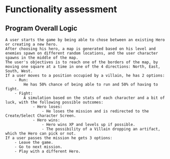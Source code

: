 # Functionality assessment

## Program Overall Logic

	A user starts the game by being able to chose between an existing Hero or creating a new hero.
	After choosing his hero, a map is generated based on his level and enemies spawn on different random locations, and the user character spawns in the middle of the map.
	The user's objectives is to reach one of the borders of the map, by moving one square at a time in one of the 4 directions: North, East, South, West.
	If a user moves to a position occupied by a villain, he has 2 options:
		- Run:
			He has 50% chance of being able to run and 50% of having to fight.
		- Fight:
			A simulation based on the stats of each character and a bit of luck, with the following possible outcomes:
				- Hero loses:
					- He loses the mission and is redirected to the Create/Select Character Screen.
				- Hero wins:
					- Hero wins XP and levels up if possible.
					- The possibility of a Villain dropping an artifact, which the Hero can pick or not.
	If a user passes the mission he gets 3 options:
		- Leave the game.
		- Go to next mission.
		- Play with a different Hero.
